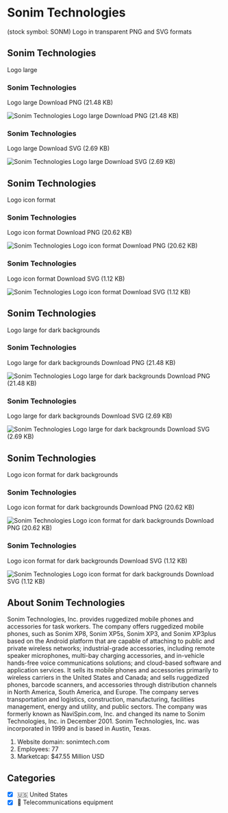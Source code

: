 # Sonim Technologies
 (stock symbol: SONM) Logo in transparent PNG and SVG formats

## Sonim Technologies
 Logo large

### Sonim Technologies
 Logo large Download PNG (21.48 KB)

![Sonim Technologies
 Logo large Download PNG (21.48 KB)](/img/orig/SONM_BIG-9ca09bb4.png)

### Sonim Technologies
 Logo large Download SVG (2.69 KB)

![Sonim Technologies
 Logo large Download SVG (2.69 KB)](/img/orig/SONM_BIG-b5d80657.svg)

## Sonim Technologies
 Logo icon format

### Sonim Technologies
 Logo icon format Download PNG (20.62 KB)

![Sonim Technologies
 Logo icon format Download PNG (20.62 KB)](/img/orig/SONM-71e8d4f3.png)

### Sonim Technologies
 Logo icon format Download SVG (1.12 KB)

![Sonim Technologies
 Logo icon format Download SVG (1.12 KB)](/img/orig/SONM-8f41087a.svg)

## Sonim Technologies
 Logo large for dark backgrounds

### Sonim Technologies
 Logo large for dark backgrounds Download PNG (21.48 KB)

![Sonim Technologies
 Logo large for dark backgrounds Download PNG (21.48 KB)](/img/orig/SONM_BIG.D-1e50b5f0.png)

### Sonim Technologies
 Logo large for dark backgrounds Download SVG (2.69 KB)

![Sonim Technologies
 Logo large for dark backgrounds Download SVG (2.69 KB)](/img/orig/SONM_BIG.D-9e5ee298.svg)

## Sonim Technologies
 Logo icon format for dark backgrounds

### Sonim Technologies
 Logo icon format for dark backgrounds Download PNG (20.62 KB)

![Sonim Technologies
 Logo icon format for dark backgrounds Download PNG (20.62 KB)](/img/orig/SONM.D-ba68c862.png)

### Sonim Technologies
 Logo icon format for dark backgrounds Download SVG (1.12 KB)

![Sonim Technologies
 Logo icon format for dark backgrounds Download SVG (1.12 KB)](/img/orig/SONM.D-4ec90188.svg)

## About Sonim Technologies


Sonim Technologies, Inc. provides ruggedized mobile phones and accessories for task workers. The company offers ruggedized mobile phones, such as Sonim XP8, Sonim XP5s, Sonim XP3, and Sonim XP3plus based on the Android platform that are capable of attaching to public and private wireless networks; industrial-grade accessories, including remote speaker microphones, multi-bay charging accessories, and in-vehicle hands-free voice communications solutions; and cloud-based software and application services. It sells its mobile phones and accessories primarily to wireless carriers in the United States and Canada; and sells ruggedized phones, barcode scanners, and accessories through distribution channels in North America, South America, and Europe. The company serves transportation and logistics, construction, manufacturing, facilities management, energy and utility, and public sectors. The company was formerly known as NaviSpin.com, Inc. and changed its name to Sonim Technologies, Inc. in December 2001. Sonim Technologies, Inc. was incorporated in 1999 and is based in Austin, Texas.

1. Website domain: sonimtech.com
2. Employees: 77
3. Marketcap: $47.55 Million USD


## Categories
- [x] 🇺🇸 United States
- [x] 📡 Telecommunications equipment
